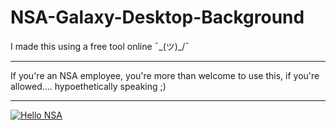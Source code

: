 # NSA-Galaxy-Desktop-Background
I made this using a free tool online ¯\_(ツ)_/¯
<hr>
If you're an NSA employee, you're more than welcome to use this, if you're allowed.... hypoethetically speaking ;)
<hr>

[![Hello NSA](https://png.pngitem.com/pimgs/s/133-1333403_msi-guns-bullet-back-click-here-transparent-background.png)](https://www.youtube.com/watch?v=1aP5Ga3luQs)
